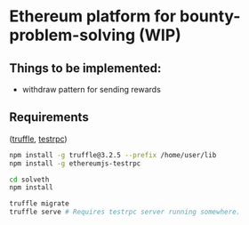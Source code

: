 # Ethereum platform for bounty-problem-solving (WIP)

## Things to be implemented:
- withdraw pattern for sending rewards

## Requirements
([truffle](https://github.com/trufflesuite/truffle),
[testrpc](https://github.com/ethereumjs/testrpc))

```bash
npm install -g truffle@3.2.5 --prefix /home/user/lib
npm install -g ethereumjs-testrpc

cd solveth
npm install

truffle migrate
truffle serve # Requires testrpc server running somewhere.
```
